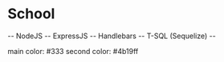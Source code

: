 # School
-- NodeJS -- ExpressJS -- Handlebars -- T-SQL (Sequelize) --

main color: #333
second color: #4b19ff